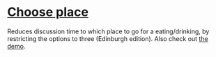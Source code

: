 # [Choose place](https://choose-place.herokuapp.com)

Reduces discussion time to which place to go for a eating/drinking, by restricting the options to three (Edinburgh edition).
Also check out [the demo](https://choose-place.herokuapp.com).
